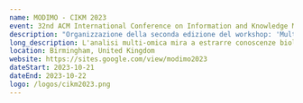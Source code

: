 ```yaml
---
name: MODIMO - CIKM 2023
event: 32nd ACM International Conference on Information and Knowledge Management
description: "Organizzazione della seconda edizione del workshop: 'Multi-Omics Data Integration for Modelling Biological Systems' in congiunzione della conferenza ACM CIKM 2023"
long_description: L'analisi multi-omica mira a estrarre conoscenze biologiche precedentemente inesplorate attraverso l'integrazione di informazioni provenienti da diverse fonti omiche singole. Approcci passati si sono concentrati sull'analisi simultanea di un numero limitato di set di dati omici. Le sfide attuali affrontano il problema di integrare più fonti omiche in un unico modello complesso o di combinare strumenti già disponibili per analisi omiche a coppie e di fonderne i risultati. In questo modo, sfruttando la conoscenza integrata a livello di sistema, gli approcci multi-omici possono consentire lo sviluppo di modelli qualitativi e quantitativi migliori per analisi descrittive e predittive. Per avanzare in questo ambito, sono necessari nuovi framework statistici e algoritmici, ad esempio per generalizzare i risultati classici della teoria dei grafi a reti eterogenee e applicarli a problemi diversi come il riposizionamento di farmaci o la comprensione della risposta immunitaria alle infezioni. In sintesi, questo workshop mira a indagare nuove metodologie per fornire approfondimenti cruciali sulla gestione, integrazione e analisi dei dati multi-omici, al fine di abilitare nuove scoperte biologiche.
location: Birmingham, United Kingdom
website: https://sites.google.com/view/modimo2023
dateStart: 2023-10-21
dateEnd: 2023-10-22
logo: /logos/cikm2023.png
---
```

